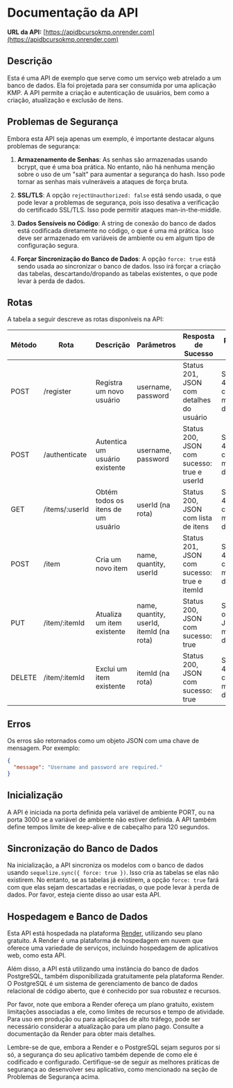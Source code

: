 # Documentação da API

**URL da API:** [https://apidbcursokmp.onrender.com](https://apidbcursokmp.onrender.com)

## Descrição

Esta é uma API de exemplo que serve como um serviço web atrelado a um banco de dados. Ela foi projetada para ser consumida por uma aplicação KMP. A API permite a criação e autenticação de usuários, bem como a criação, atualização e exclusão de itens.

## Problemas de Segurança

Embora esta API seja apenas um exemplo, é importante destacar alguns problemas de segurança:

1. **Armazenamento de Senhas**: As senhas são armazenadas usando bcrypt, que é uma boa prática. No entanto, não há nenhuma menção sobre o uso de um "salt" para aumentar a segurança do hash. Isso pode tornar as senhas mais vulneráveis a ataques de força bruta.

2. **SSL/TLS**: A opção `rejectUnauthorized: false` está sendo usada, o que pode levar a problemas de segurança, pois isso desativa a verificação do certificado SSL/TLS. Isso pode permitir ataques man-in-the-middle.

3. **Dados Sensíveis no Código**: A string de conexão do banco de dados está codificada diretamente no código, o que é uma má prática. Isso deve ser armazenado em variáveis de ambiente ou em algum tipo de configuração segura.

4. **Forçar Sincronização do Banco de Dados**: A opção `force: true` está sendo usada ao sincronizar o banco de dados. Isso irá forçar a criação das tabelas, descartando/dropando as tabelas existentes, o que pode levar à perda de dados.

## Rotas

A tabela a seguir descreve as rotas disponíveis na API:

| Método | Rota | Descrição | Parâmetros | Resposta de Sucesso | Resposta de Erro |
|--------|------|-----------|------------|---------------------|------------------|
| POST | /register | Registra um novo usuário | username, password | Status 201, JSON com detalhes do usuário | Status 400, JSON com mensagem de erro |
| POST | /authenticate | Autentica um usuário existente | username, password | Status 200, JSON com sucesso: true e userId | Status 400, JSON com mensagem de erro |
| GET | /items/:userId | Obtém todos os itens de um usuário | userId (na rota) | Status 200, JSON com lista de itens | Status 404, JSON com mensagem de erro |
| POST | /item | Cria um novo item | name, quantity, userId | Status 201, JSON com sucesso: true e itemId | Status 400, JSON com mensagem de erro |
| PUT | /item/:itemId | Atualiza um item existente | name, quantity, userId, itemId (na rota) | Status 200, JSON com sucesso: true | Status 400 ou 404, JSON com mensagem de erro |
| DELETE | /item/:itemId | Exclui um item existente | itemId (na rota) | Status 200, JSON com sucesso: true | Status 404, JSON com mensagem de erro |

## Erros

Os erros são retornados como um objeto JSON com uma chave de mensagem. Por exemplo:

```json
{
  "message": "Username and password are required."
}
```

## Inicialização

A API é iniciada na porta definida pela variável de ambiente PORT, ou na porta 3000 se a variável de ambiente não estiver definida. A API também define tempos limite de keep-alive e de cabeçalho para 120 segundos.

## Sincronização do Banco de Dados

Na inicialização, a API sincroniza os modelos com o banco de dados usando `sequelize.sync({ force: true })`. Isso cria as tabelas se elas não existirem. No entanto, se as tabelas já existirem, a opção `force: true` fará com que elas sejam descartadas e recriadas, o que pode levar à perda de dados. Por favor, esteja ciente disso ao usar esta API.

## Hospedagem e Banco de Dados

Esta API está hospedada na plataforma [Render](https://render.com/), utilizando seu plano gratuito. A Render é uma plataforma de hospedagem em nuvem que oferece uma variedade de serviços, incluindo hospedagem de aplicativos web, como esta API.

Além disso, a API está utilizando uma instância do banco de dados PostgreSQL, também disponibilizada gratuitamente pela plataforma Render. O PostgreSQL é um sistema de gerenciamento de banco de dados relacional de código aberto, que é conhecido por sua robustez e recursos.

Por favor, note que embora a Render ofereça um plano gratuito, existem limitações associadas a ele, como limites de recursos e tempo de atividade. Para uso em produção ou para aplicações de alto tráfego, pode ser necessário considerar a atualização para um plano pago. Consulte a documentação da Render para obter mais detalhes.

Lembre-se de que, embora a Render e o PostgreSQL sejam seguros por si só, a segurança do seu aplicativo também depende de como ele é codificado e configurado. Certifique-se de seguir as melhores práticas de segurança ao desenvolver seu aplicativo, como mencionado na seção de Problemas de Segurança acima.
